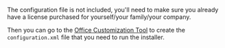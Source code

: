 The configuration file is not included, you'll need to make sure you already have a license purchased for yourself/your family/your company.

Then you can go to the [Office Customization Tool](https://config.office.com/deploymentsettings) to create the `configuration.xml` file that you need to run the installer.
